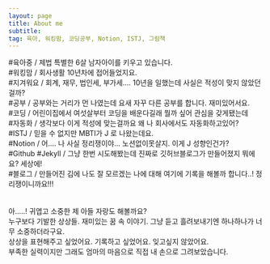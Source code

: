 ```yaml
---
layout: page
title: About me
subtitle: 
tag: 육아, 워킹맘, 코딩공부, Notion, ISTJ, 그림책
---
```

<html> 
  
\#육아중  / 제법 특별한 6살 남자아이를 키우고 있습니다. <br>
\#워킹맘  /  회사생활 10년차에 접어들었지요.  <br>
\#지겨워요  / 회계, 재무, 법인세, 부가세.... 10년을 일했는데 사실은 적성이 맞지 않았던걸까?  <br>
\#공부 / 공부와는 거리가 먼 나였는데 요새 자꾸 다른 공부를 합니다. 재미있어서요. <br>
\#코딩 / 어린이집에서 여섯살부터 코딩을 배운다길래 뭘까 싶어 관심을 갖게됐는데  <br>
\#자동화 / 생각보다 이게 적성에 맞는걸까요 왜 나 회사에서도 자동화하고있어?  <br>
\#ISTJ / 믿을 수 없지만 MBTI가 J 로 나왔는데요.   <br>
\#Notion / 어.... 나 사실 정리쟁이야... 노션없이못살지. 이게 J 성향인건가?  <br>
\#Github #Jekyll /  그냥 한번 시도해봤는데 진짜로 깃허브블로그가 만들어졌지 뭐에요? 세상에!  <br>
\#블로그 / 만들어진 김에 나도 잘 모르겠는 나에 대해 여기에 기록을 해볼까 합니다..! 정리쟁이니까요!!! <br>
<br>
<br>
아.....! 귀엽고 소중한 제 아들 자랑도 해볼까요? <br>
누구보다 기발한 상상들. 재미있는 꿈 속 이야기. 그냥 듣고 흘려보내기엔 하나하나가 너무 소중하더라구요. <br>
상상을 표현해주고 싶었어요. 기록하고 싶었어요. 잊고싶지 않았어요. <br>
부족한 실력이지만 그래도 엄마의 마음으로 직접 내 손으로 그려보았습니다.<br>
</p>
</html>
